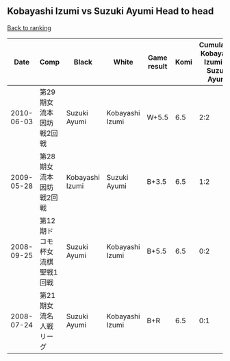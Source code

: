 ## Kobayashi Izumi vs Suzuki Ayumi Head to head

[Back to ranking](../../index.md)




| **Date** | **Comp** | **Black** | **White** | **Game result** | **Komi** | **Cumulative Kobayashi Izumi vs Suzuki Ayumi** | **Kobayashi Izumi streak** | **Suzuki Ayumi streak** | 
| --- | --- | --- | --- | --- | --- | --- | --- | --- |
| 2010-06-03 | 第29期女流本因坊戦2回戦 | Suzuki Ayumi | Kobayashi Izumi | W+5.5 | 6.5 | 2:2 | 2 | 0 | 
| 2009-05-28 | 第28期女流本因坊戦2回戦 | Kobayashi Izumi | Suzuki Ayumi | B+3.5 | 6.5 | 1:2 | 1 | 0 | 
| 2008-09-25 | 第12期ドコモ杯女流棋聖戦1回戦 | Suzuki Ayumi | Kobayashi Izumi | B+5.5 | 6.5 | 0:2 | 0 | 2 | 
| 2008-07-24 | 第21期女流名人戦リーグ | Suzuki Ayumi | Kobayashi Izumi | B+R | 6.5 | 0:1 | 0 | 1 |




